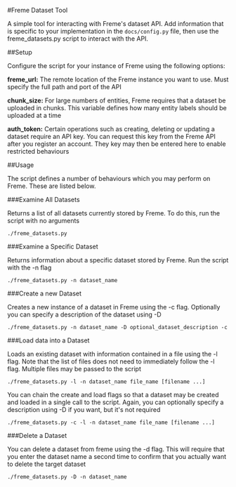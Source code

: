 #Freme Dataset Tool

A simple tool for interacting with Freme's dataset API. Add information that is
specific to your implementation in the `docs/config.py` file, then use the
freme_datasets.py script to interact with the API.

##Setup

Configure the script for your instance of Freme using the following options:

**freme_url:** The remote location of the Freme instance you want to use. Must
specify the full path and port of the API

**chunk_size:** For large numbers of entities, Freme requires that a dataset be
uploaded in chunks. This variable defines how many entity labels should be
uploaded at a time

**auth_token:** Certain operations such as creating, deleting or updating a
dataset require an API key. You can request this key from the Freme API after
you register an account. They key may then be entered here to enable restricted
behaviours

##Usage

The script defines a number of behaviours which you may perform on Freme. These
are listed below.

###Examine All Datasets

Returns a list of all datasets currently stored by Freme. To do this, run the
script with no arguments

`./freme_datasets.py`

###Examine a Specific Dataset

Returns information about a specific dataset stored by Freme. Run the script
with the -n flag

`./freme_datasets.py -n dataset_name`

###Create a new Dataset

Creates a new instance of a dataset in Freme using the -c flag. Optionally you
can specify a description of the dataset using -D

`./freme_datasets.py -n dataset_name -D optional_dataset_description -c`

###Load data into a Dataset

Loads an existing dataset with information contained in a file using the -l
flag. Note that the list of files does not need to immediately follow the -l
flag. Multiple files may be passed to the script

`./freme_datasets.py -l -n dataset_name file_name [filename ...]`

You can chain the create and load flags so that a dataset may be created and
loaded in a single call to the script. Again, you can optionally specify a
description using -D if you want, but it's not required

`./freme_datasets.py -c -l -n dataset_name file_name [filename ...]`

###Delete a Dataset

You can delete a dataset from freme using the -d flag. This will require that
you enter the dataset name a second time to confirm that you actually want to
delete the target dataset

`./freme_datasets.py -D -n dataset_name`
